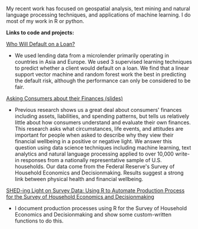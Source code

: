 My recent work has focused on geospatial analysis, text mining and natural language processing techniques, and applications of machine learning. I do most of my work in R or python. 


**Links to code and projects:**

[Who Will Default on a Loan?](ml_code.md)
* We used lending data from a microlender primarily operating in countries in Asia and Europe. We used 3 supervised learning techniques to predict whether a client would default on a loan. We find that a linear support vector machine and random forest work the best in predicting the default risk, although the performance can only be considered to be fair.  

[Asking Consumers about their Finances (slides)](GASP_slides.pdf)
* Previous research shows us a great deal about consumers' finances including assets, liabilities, and spending patterns, but tells us relatively little about how consumers understand and evaluate their own finances. This research asks what circumstances, life events, and attitudes are important for people when asked to describe why they view their financial wellbeing in a positive or negative light. We answer this question using data science techniques including machine learning, text analytics and natural language processing applied to over 10,000 write-in responses from a nationally representative sample of U.S. households. Our data come from the Federal Reserve's Survey of Household Economics and Decisionmaking. Results suggest a strong link between physical health and financial wellbeing. 

[SHED-ing Light on Survey Data: Using R to Automate Production Process for the Survey of Household Economics and Decisionmaking](DCR.pdf)
* I document production processes using R for the Survey of Household Economics and Decisionmaking and show some custom-written functions to do this. 
